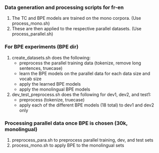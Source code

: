 ### Data generation and processing scripts for fr-en

1. The TC and BPE models are trained on the mono corpora. (Use process_mono.sh)
2. These are then applied to the respective parallel datasets. (Use process_parallel.sh)

### For BPE experiments (BPE dir)
1. create_datasets.sh does the following:
	- preprocess the parallel training data (tokenize, remove long sentences, truecase)
	- learn the BPE models on the parallel data for each data size and vocab size
	- apply the learned BPE models
	- apply the monolingual BPE models
2. dev_test_preprocess.sh does the following for dev1, dev2, and test1:
	- preprocess (tokenize, truecase)
	- apply each of the different BPE models (18 total) to dev1 and dev2 only

### Processing parallel data once BPE is chosen (30k, monolingual)
1. preprocess_para.sh to preprocess parallel training, dev, and test sets
2. process_mono.sh to apply BPE to the monolingual sets

